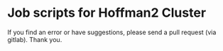 # Job scripts for Hoffman2 Cluster

If you find an error or have suggestions, please send a pull request (via gitlab). Thank you.

